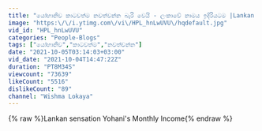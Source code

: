 ```yaml
---
title: "යෝහානිව කාටවත්ම නවත්වන්න බැරි වෙයි - ලංකාවේ නාමය ඉදිරියටම |Lankan sensation Yohani's Monthly Income"
image: "https:\/\/i.ytimg.com\/vi\/HPL_hnLwUVU\/hqdefault.jpg"
vid_id: "HPL_hnLwUVU"
categories: "People-Blogs"
tags: ["යෝහානිව","කාටවත්ම","නවත්වන්න"]
date: "2021-10-05T03:14:03+03:00"
vid_date: "2021-10-04T14:47:22Z"
duration: "PT8M34S"
viewcount: "73639"
likeCount: "5516"
dislikeCount: "89"
channel: "Wishma Lokaya"
---
```

{% raw %}Lankan sensation Yohani's Monthly Income{% endraw %}

